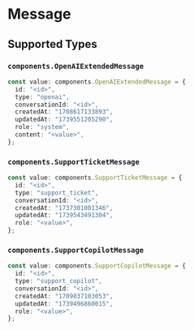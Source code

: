 # Message


## Supported Types

### `components.OpenAIExtendedMessage`

```typescript
const value: components.OpenAIExtendedMessage = {
  id: "<id>",
  type: "openai",
  conversationId: "<id>",
  createdAt: "1708617133893",
  updatedAt: "1739551205290",
  role: "system",
  content: "<value>",
};
```

### `components.SupportTicketMessage`

```typescript
const value: components.SupportTicketMessage = {
  id: "<id>",
  type: "support_ticket",
  conversationId: "<id>",
  createdAt: "1737301001346",
  updatedAt: "1739543491304",
  role: "<value>",
};
```

### `components.SupportCopilotMessage`

```typescript
const value: components.SupportCopilotMessage = {
  id: "<id>",
  type: "support_copilot",
  conversationId: "<id>",
  createdAt: "1709037103053",
  updatedAt: "1739496860015",
  role: "<value>",
};
```

